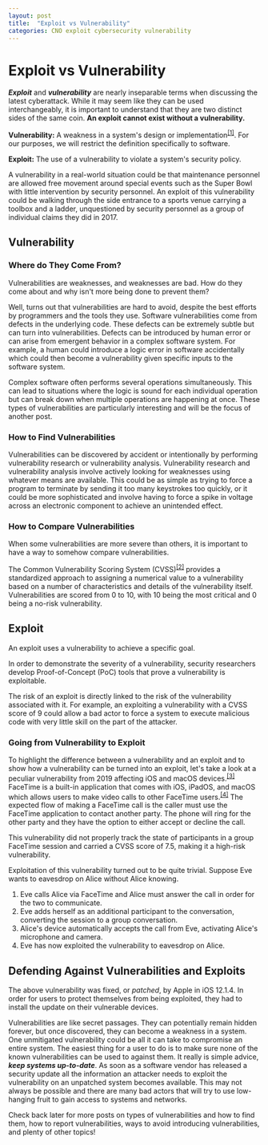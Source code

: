 ```yaml
---
layout: post
title:  "Exploit vs Vulnerability"
categories: CNO exploit cybersecurity vulnerability
---
```


# Exploit vs Vulnerability
***Exploit*** and ***vulnerability*** are nearly inseparable terms when discussing
the latest cyberattack. While it may seem like they can be used interchangeably,
it is important to understand that they are two distinct sides of the same coin.
**An exploit cannot exist without a vulnerability.**

**Vulnerability:**
A weakness in a system's design or
implementation<sup>[\[1\]][1]</sup>.
For our purposes, we will restrict the definition specifically to software.

**Exploit:**
The use of a vulnerability to violate a system's security policy.

A vulnerability in a real-world situation could be that maintenance personnel
are allowed free movement around special events such as the Super Bowl with
little intervention by security personnel.
An exploit of this vulnerability could be walking through the side entrance to
a sports venue carrying a toolbox and a ladder, unquestioned by security
personnel as a group of individual claims they did in 2017.

## Vulnerability

### Where do They Come From?
Vulnerabilities are weaknesses, and weaknesses are bad.
How do they come about and why isn't more being done to prevent them?

Well, turns out that vulnerabilities are hard to avoid, despite the best efforts
by programmers and the tools they use.
Software vulnerabilities come from defects in the underlying code. These
defects can be extremely subtle but can turn into vulnerabilities.
Defects can be introduced by human error or can arise from emergent behavior in
a complex software system.
For example, a human could introduce a logic error in software accidentally which
could then become a vulnerability given specific inputs to the software system.

Complex software often performs several operations simultaneously. This can lead
to situations where the logic is sound for each individual operation but can
break down when multiple operations are happening at once. These types of
vulnerabilities are particularly interesting and will be the focus of another post.

### How to Find Vulnerabilities

Vulnerabilities can be discovered by accident or intentionally by performing vulnerability
research or vulnerability analysis. Vulnerability research and vulnerability
analysis involve actively looking for weaknesses using
whatever means are available. This could be as simple as trying to force a program
to terminate by sending it too many keystrokes too quickly, or it could be more
sophisticated and involve having to force a spike in voltage across an electronic
component to achieve an unintended effect.

### How to Compare Vulnerabilities
When some vulnerabilities are more severe than others, it is important to have
a way to somehow compare vulnerabilities.

The Common Vulnerability Scoring System (CVSS)<sup>[\[2\]][2]</sup> provides a standardized
approach to assigning a numerical value to a vulnerability based on a number of
characteristics and details of the vulnerability itself. Vulnerabilities are
scored from 0 to 10, with 10 being the most critical and 0 being a no-risk
vulnerability.

## Exploit
An exploit uses a vulnerability to achieve a specific goal.

In order to demonstrate the severity of a vulnerability, security researchers
develop Proof-of-Concept (PoC) tools that prove a vulnerability is exploitable.

The risk of an exploit is directly linked to the risk of the vulnerability
associated with it. For example, an exploiting a vulnerability with a CVSS score of 9
could allow a bad actor to force a system to execute malicious code with very little
skill on the part of the attacker.

### Going from Vulnerability to Exploit
To highlight the difference between a vulnerability and an exploit and to show
how a vulnerability can be turned into an exploit, let's take a look at a
peculiar vulnerability from 2019 affecting iOS and macOS devices.<sup>[\[3\]][3]</sup>
FaceTime is a built-in application that comes with iOS, iPadOS, and macOS which allows
users to make video calls to other FaceTime users.<sup>[\[4\]][4]</sup>
The expected flow of making a FaceTime call is the caller must use the FaceTime
application to contact another party. The phone will ring for the other party
and they have the option to either accept or decline the call.

This vulnerability did not properly track the state of participants in a group
FaceTime session and carried a CVSS score of 7.5, making it a high-risk vulnerability.

Exploitation of this vulnerability turned out to be quite trivial. Suppose
Eve wants to eavesdrop on Alice without Alice knowing.
1. Eve calls Alice via FaceTime and Alice must answer the call in order for the two
to communicate.
2. Eve adds herself as an additional participant to the conversation, converting
the session to a group conversation.
3. Alice's device automatically accepts the call from Eve, activating Alice's
microphone and camera.
4. Eve has now exploited the vulnerability to eavesdrop on Alice.

## Defending Against Vulnerabilities and Exploits
The above vulnerability was fixed, or *patched*, by Apple in iOS 12.1.4. In order
for users to protect themselves from being exploited, they had to install the update
on their vulnerable devices.

Vulnerabilities are like secret passages. They can potentially remain hidden
forever, but once discovered, they can become a weakness in a system. One
unmitigated vulnerability could be all it can take to compromise an entire system.
The easiest thing for a user to do is to make sure none of the known vulnerabilities
can be used to against them. It really is simple advice, ***keep systems up-to-date***.
As soon as a software vendor has released a security update all the information
an attacker needs to exploit the vulnerability on an unpatched system becomes
available. This may not always be possible and there are many bad actors that will
try to use low-hanging fruit to gain access to systems and networks.

Check back later for more posts on types of vulnerabilities and how to find them, how to report
vulnerabilities, ways to avoid introducing vulnerabilities, and plenty of other
topics!

[1]: https://tools.ietf.org/html/rfc4949
[2]: https://www.first.org/cvss/
[3]: https://cve.mitre.org/cgi-bin/cvename.cgi?name=CVE-2019-6223
[4]: https://support.apple.com/en-us/HT204380
